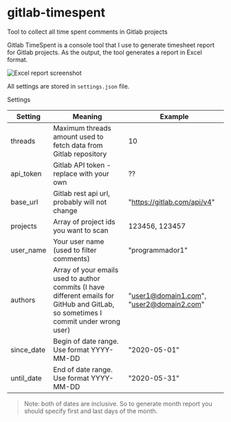 # gitlab-timespent
Tool to collect all time spent comments in Gitlab projects


Gitlab TimeSpent is a console tool that I use to generate timesheet report for Gitlab projects.
As the output, the tool generates a report in Excel format.

![Excel report screenshot](https://github.com/xuthus/gitlab-timespent/raw/master/src/docs/excel1.png "Excel report screenshot")

All settings are stored in `settings.json` file.

Settings

| Setting   |      Meaning      |  Example |
|----------|-------------|------|
| threads | Maximum threads amount used to fetch data from Gitlab repository | 10 |
| api_token | Gitlab API token - replace with your own | ?? |
| base_url | Gitlab rest api url, probably will not change | "https://gitlab.com/api/v4" |
| projects | Array of project ids you want to scan | 123456, 123457 |
| user_name | Your user name (used to filter comments) | "programmador1" |
| authors | Array of your emails used to author commits (I have different emails for GitHub and GitLab, so sometimes I commit under wrong user) | "user1@domain1.com", "user2@domain2.com" |
| since_date | Begin of date range. Use format YYYY-MM-DD | "2020-05-01" |
| until_date | End of date range. Use format YYYY-MM-DD | "2020-05-31" |

> Note: both of dates are inclusive. So to generate month report you should specify first and last days of the month.

